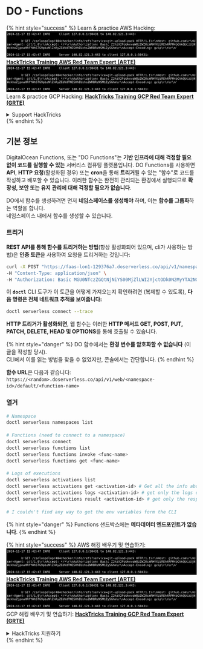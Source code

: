 # DO - Functions

{% hint style="success" %}
Learn & practice AWS Hacking:<img src="../../../.gitbook/assets/image (1).png" alt="" data-size="line">[**HackTricks Training AWS Red Team Expert (ARTE)**](https://training.hacktricks.xyz/courses/arte)<img src="../../../.gitbook/assets/image (1).png" alt="" data-size="line">\
Learn & practice GCP Hacking: <img src="../../../.gitbook/assets/image (2).png" alt="" data-size="line">[**HackTricks Training GCP Red Team Expert (GRTE)**<img src="../../../.gitbook/assets/image (2).png" alt="" data-size="line">](https://training.hacktricks.xyz/courses/grte)

<details>

<summary>Support HackTricks</summary>

* Check the [**subscription plans**](https://github.com/sponsors/carlospolop)!
* **Join the** 💬 [**Discord group**](https://discord.gg/hRep4RUj7f) or the [**telegram group**](https://t.me/peass) or **follow** us on **Twitter** 🐦 [**@hacktricks\_live**](https://twitter.com/hacktricks\_live)**.**
* **Share hacking tricks by submitting PRs to the** [**HackTricks**](https://github.com/carlospolop/hacktricks) and [**HackTricks Cloud**](https://github.com/carlospolop/hacktricks-cloud) github repos.

</details>
{% endhint %}

## 기본 정보

DigitalOcean Functions, 또는 "DO Functions"는 **기반 인프라에 대해 걱정할 필요 없이 코드를 실행할 수 있는** 서버리스 컴퓨팅 플랫폼입니다. DO Functions를 사용하면 **API**, **HTTP 요청**(활성화된 경우) 또는 **cron**을 통해 **트리거**될 수 있는 "함수"로 코드를 작성하고 배포할 수 있습니다. 이러한 함수는 완전히 관리되는 환경에서 실행되므로 **확장성, 보안 또는 유지 관리에 대해 걱정할 필요가 없습니다**.

DO에서 함수를 생성하려면 먼저 **네임스페이스를 생성해야** 하며, 이는 **함수를 그룹화**하는 역할을 합니다.\
네임스페이스 내에서 함수를 생성할 수 있습니다.

### 트리거

**REST API를 통해 함수를 트리거하는 방법**(항상 활성화되어 있으며, cli가 사용하는 방법)은 **인증 토큰**을 사용하여 요청을 트리거하는 것입니다:
```bash
curl -X POST "https://faas-lon1-129376a7.doserverless.co/api/v1/namespaces/fn-c100c012-65bf-4040-1230-2183764b7c23/actions/functionname?blocking=true&result=true" \
-H "Content-Type: application/json" \
-H "Authorization: Basic MGU0NTczZGQtNjNiYS00MjZlLWI2YjctODk0N2MyYTA2NGQ4OkhwVEllQ2t4djNZN2x6YjJiRmFGc1FERXBySVlWa1lEbUxtRE1aRTludXA1UUNlU2VpV0ZGNjNqWnVhYVdrTFg="
```
이 **`doctl`** CLI 도구가 이 토큰을 어떻게 가져오는지 확인하려면 (복제할 수 있도록), **다음 명령은 전체 네트워크 추적을 보여줍니다:**
```bash
doctl serverless connect --trace
```
**HTTP 트리거가 활성화되면**, 웹 함수는 이러한 **HTTP 메서드 GET, POST, PUT, PATCH, DELETE, HEAD 및 OPTIONS**를 통해 호출될 수 있습니다.

{% hint style="danger" %}
DO 함수에서는 **환경 변수를 암호화할 수 없습니다** (이 글을 작성할 당시).\
CLI에서 이를 읽는 방법을 찾을 수 없었지만, 콘솔에서는 간단합니다.
{% endhint %}

**함수 URL**은 다음과 같습니다: `https://<random>.doserverless.co/api/v1/web/<namespace-id>/default/<function-name>`

### 열거
```bash
# Namespace
doctl serverless namespaces list

# Functions (need to connect to a namespace)
doctl serverless connect
doctl serverless functions list
doctl serverless functions invoke <func-name>
doctl serverless functions get <func-name>

# Logs of executions
doctl serverless activations list
doctl serverless activations get <activation-id> # Get all the info about execution
doctl serverless activations logs <activation-id> # get only the logs of execution
doctl serverless activations result <activation-id> # get only the response result of execution

# I couldn't find any way to get the env variables form the CLI
```
{% hint style="danger" %}
Functions 샌드박스에는 **메타데이터 엔드포인트가 없습니다**.
{% endhint %}

{% hint style="success" %}
AWS 해킹 배우기 및 연습하기:<img src="../../../.gitbook/assets/image (1).png" alt="" data-size="line">[**HackTricks Training AWS Red Team Expert (ARTE)**](https://training.hacktricks.xyz/courses/arte)<img src="../../../.gitbook/assets/image (1).png" alt="" data-size="line">\
GCP 해킹 배우기 및 연습하기: <img src="../../../.gitbook/assets/image (2).png" alt="" data-size="line">[**HackTricks Training GCP Red Team Expert (GRTE)**<img src="../../../.gitbook/assets/image (2).png" alt="" data-size="line">](https://training.hacktricks.xyz/courses/grte)

<details>

<summary>HackTricks 지원하기</summary>

* [**구독 계획**](https://github.com/sponsors/carlospolop) 확인하기!
* **💬 [**Discord 그룹**](https://discord.gg/hRep4RUj7f) 또는 [**텔레그램 그룹**](https://t.me/peass)에 참여하거나 **Twitter** 🐦 [**@hacktricks\_live**](https://twitter.com/hacktricks\_live)**를 팔로우하세요.**
* **[**HackTricks**](https://github.com/carlospolop/hacktricks) 및 [**HackTricks Cloud**](https://github.com/carlospolop/hacktricks-cloud) 깃허브 리포지토리에 PR을 제출하여 해킹 팁을 공유하세요.**

</details>
{% endhint %}
